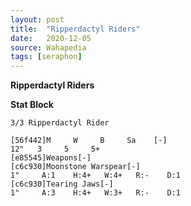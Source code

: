 ```yaml
---
layout: post
title:  "Ripperdactyl Riders"
date:   2020-12-05
source: Wahapedia
tags: [seraphon]
---
```


**Ripperdactyl Riders**

**Stat Block**
```
3/3 Ripperdactyl Rider
```

```
[56f442]M     W     B     Sa    [-]
12"   3     5     5+    
[e85545]Weapons[-]
[c6c930]Moonstone Warspear[-]
1"     A:1    H:4+   W:4+   R:-    D:1   
[c6c930]Tearing Jaws[-]
1"     A:3    H:4+   W:3+   R:-    D:1   
```


